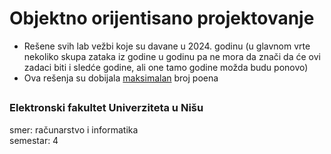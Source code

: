 # Objektno orijentisano projektovanje

- Rešene svih lab vežbi koje su davane u 2024. godinu (u glavnom vrte nekoliko skupa zataka iz godine u godinu pa ne mora da znači da će ovi zadaci biti i sledće godine, ali one tamo godine možda budu ponovo)
- Ova rešenja su dobijala <ins>maksimalan</ins> broj poena

##

### Elektronski fakultet Univerziteta u Nišu
smer: računarstvo i informatika</br>
semestar: 4

